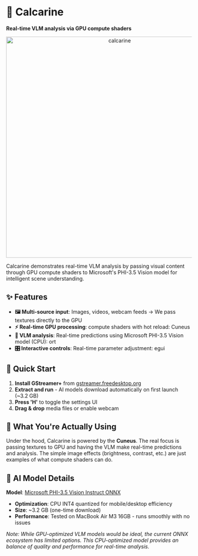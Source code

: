 # 🎨 Calcarine

**Real-time VLM analysis via GPU compute shaders**


<div align="center">
  <img width="600" alt="calcarine" src="https://github.com/user-attachments/assets/b0596266-882c-4231-97bd-5deb59e5f79e" />
</div>


Calcarine demonstrates real-time VLM analysis by passing visual content through GPU compute shaders to Microsoft's PHI-3.5 Vision model for intelligent scene understanding.

## ✨ Features

- **🖼️ Multi-source input**: Images, videos, webcam feeds -> We pass textures directly to the GPU
- **⚡ Real-time GPU processing**: compute shaders with hot reload: Cuneus
- **🤖 VLM analysis**: Real-time predictions using Microsoft PHI-3.5 Vision model (CPU): ort
- **🎛️ Interactive controls**: Real-time parameter adjustment: egui

## 🚀 Quick Start

1. **Install GStreamer+** from [gstreamer.freedesktop.org](https://gstreamer.freedesktop.org/download/)
2. **Extract and run** - AI models download automatically on first launch (~3.2 GB)
3. **Press 'H'** to toggle the settings UI
4. **Drag & drop** media files or enable webcam

## 🎯 What You're Actually Using

Under the hood, Calcarine is powered by the **Cuneus**. The real focus is passing textures to GPU and having the VLM make real-time predictions and analysis. The simple image effects (brightness, contrast, etc.) are just examples of what compute shaders can do.

## 🧠 AI Model Details

**Model**: [Microsoft PHI-3.5 Vision Instruct ONNX](https://huggingface.co/microsoft/Phi-3.5-vision-instruct-onnx/tree/main/cpu_and_mobile/cpu-int4-rtn-block-32-acc-level-4)
- **Optimization**: CPU INT4 quantized for mobile/desktop efficiency
- **Size**: ~3.2 GB (one-time download)
- **Performance**: Tested on MacBook Air M3 16GB - runs smoothly with no issues

*Note: While GPU-optimized VLM models would be ideal, the current ONNX ecosystem has limited options. This CPU-optimized model provides an  balance of quality and performance for real-time analysis.*

